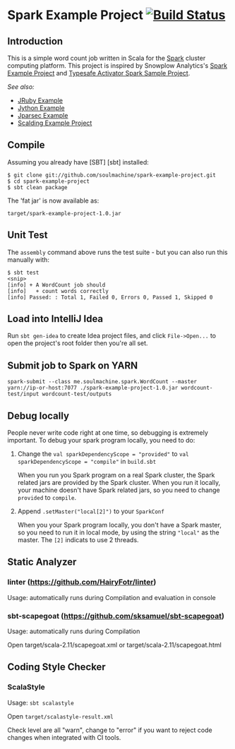 # Spark Example Project [![Build Status](https://travis-ci.org/soulmachine/spark-example-project.png)](https://travis-ci.org/soulmachine/spark-example-project)

## Introduction

This is a simple word count job written in Scala for the [Spark](http://spark.apache.org/) cluster computing platform. This project is inspired by  Snowplow Analytics's [Spark Example Project](https://github.com/snowplow/spark-example-project) and [Typesafe Activator Spark Sample Project](http://www.typesafe.com/activator/template/spark-sample-project).

_See also:_ 

* [JRuby Example](https://github.com/soulmachine/JRubyExample)
* [Jython Example](https://github.com/soulmachine/JythonExample)
* [Jparsec Example](https://github.com/soulmachine/JparsecExample)
* [Scalding Example Project](https://github.com/soulmachine/scalding-example-project)

## Compile

Assuming you already have [SBT] [sbt] installed:

    $ git clone git://github.com/soulmachine/spark-example-project.git
    $ cd spark-example-project
    $ sbt clean package

The 'fat jar' is now available as:

    target/spark-example-project-1.0.jar

## Unit Test

The `assembly` command above runs the test suite - but you can also run this manually with:

    $ sbt test
    <snip>
    [info] + A WordCount job should
    [info]   + count words correctly
    [info] Passed: : Total 1, Failed 0, Errors 0, Passed 1, Skipped 0

## Load into IntelliJ Idea

Run `sbt gen-idea` to create Idea project files, and click `File->Open...` to open the project's root folder then you're all set.

## Submit job to Spark on YARN

    spark-submit --class me.soulmachine.spark.WordCount --master yarn://ip-or-host:7077 ./spark-example-project-1.0.jar wordcount-test/input wordcount-test/outputs

## Debug locally

People never write code right at one time, so debugging is extremely important. To debug your spark program locally, you need to do:

1. Change the `val sparkDependencyScope = "provided"` to `val sparkDependencyScope = "compile"` in `build.sbt`

    When you run you Spark program on a real Spark cluster, the Spark related jars are provided by the Spark cluster. When you run it locally, your machine doesn't have Spark related jars, so you need to change `provided` to `compile`.

1. Append `.setMaster("local[2]")` to your `SparkConf`

    When you your Spark program locally, you don't have a Spark master, so you need to run it in local mode, by using the string `"local"` as the master. The `[2]` indicats to use 2 threads. 


## Static Analyzer

### linter (https://github.com/HairyFotr/linter)

Usage: automatically runs during Compilation and evaluation in console

### sbt-scapegoat (https://github.com/sksamuel/sbt-scapegoat)

Usage: automatically runs during Compilation

Open target/scala-2.11/scapegoat.xml or target/scala-2.11/scapegoat.html

## Coding Style Checker

### ScalaStyle

Usage: ```sbt scalastyle```

Open `target/scalastyle-result.xml`

Check level are all "warn", change to "error" if you want to reject code changes when integrated with CI tools.
